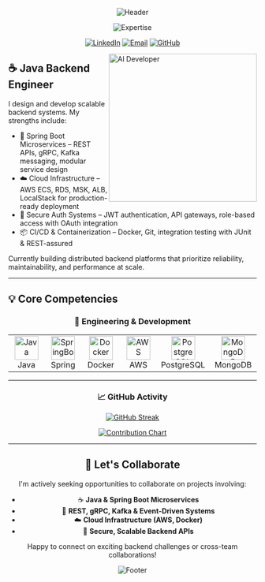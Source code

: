 <div align="center">


![Header](https://capsule-render.vercel.app/api?type=waving&color=0:06B6D4,50:3B82F6,100:6366F1&height=200&section=header&text=Sayed%20Ismail%20Ahmed&fontSize=50&fontColor=FFFFFF&fontAlignY=35&desc=Back-end%20Java%20Developer&descSize=20&descColor=FFFFFF&descAlignY=60&animation=fadeIn)
  <p align="center">
    <img src="https://readme-typing-svg.demolab.com?font=JetBrains+Mono&weight=600&duration=3000&pause=1000&color=06B6D4&center=true&vCenter=true&random=false&width=500&lines=Architecting+Scalable+Java+Microservices;Building+Secure+Spring+Boot+APIs;Deploying+Cloud-Native+Systems+on+AWS;Engineering+Robust+Backends" alt="Expertise" />
  </p>

  [![LinkedIn](https://img.shields.io/badge/LinkedIn-0A66C2?style=for-the-badge&logo=linkedin&logoColor=white)](https://www.linkedin.com/in/sayeddotexe)
  [![Email](https://img.shields.io/badge/Email-3B82F6?style=for-the-badge&logo=gmail&logoColor=white)](mailto:contact.ismailahmed@gmail.com)
  [![GitHub](https://img.shields.io/badge/GitHub-181717?style=for-the-badge&logo=github&logoColor=white)](https://github.com/Sayeddotexe)

</div>

<img align="right" alt="AI Developer" width="300" src="https://raw.githubusercontent.com/Sa1f27/Sa1f27/main/ai_animation.gif" />

## ☕ Java Backend Engineer

I design and develop scalable backend systems. My strengths include:

- 🔧 Spring Boot Microservices – REST APIs, gRPC, Kafka messaging, modular service design
- ☁️ Cloud Infrastructure – AWS ECS, RDS, MSK, ALB, LocalStack for production-ready deployment
- 🔐 Secure Auth Systems – JWT authentication, API gateways, role-based access with OAuth integration
- 📦 CI/CD & Containerization – Docker, Git, integration testing with JUnit & REST-assured

Currently building distributed backend platforms that prioritize reliability, maintainability, and performance at scale.

---

## 💡 Core Competencies

<div align="center">

 

  ### 🔧 Engineering & Development
  
  <table>
    <tr>
      <td align="center" width="100">
        <img src="https://skillicons.dev/icons?i=java" width="48" height="48" alt="Java" />
        <br>Java
      </td>
       <td align="center" width="100">
        <img src="https://skillicons.dev/icons?i=spring" width="48" height="48" alt="SpringBoot" />
        <br>Spring
      </td>
      <td align="center" width="100">
        <img src="https://skillicons.dev/icons?i=docker" width="48" height="48" alt="Docker" />
        <br>Docker
      </td>
      <td align="center" width="100">
        <img src="https://skillicons.dev/icons?i=aws" width="48" height="48" alt="AWS" />
        <br>AWS
      </td>
      <td align="center" width="100">
        <img src="https://skillicons.dev/icons?i=postgresql" width="48" height="48" alt="PostgreSQL" />
        <br>PostgreSQL
      </td>
      <td align="center" width="100">
        <img src="https://skillicons.dev/icons?i=mongodb" width="48" height="48" alt="MongoDB" />
        <br>MongoDB
      </td>
    </tr>
   
  </table>
</div>

---
 <!---
## 📊 Coding Stats


  ### 🏆 LeetCode Progress
  <img src="https://leetcard.jacoblin.cool/Sayeddotexe?theme=nord&font=JetBrains%20Mono&ext=heatmap" alt="LeetCode Stats" /> --->
<div align="center">

  ### 📈 GitHub Activity
  
  [![GitHub Streak](https://streak-stats.demolab.com?user=Sayeddotexe&theme=transparent&hide_border=true&mode=weekly&fire=06B6D4&ring=3B82F6&currStreakLabel=6366F1&sideLabels=06B6D4)](https://git.io/streak-stats)
  
  [![Contribution Chart](https://github-readme-activity-graph.vercel.app/graph?username=Sayeddotexe&theme=react-dark&hide_border=true&bg_color=0d1117&area=true&line=06B6D4&point=3B82F6&area_color=6366F1)](https://github.com/sayeddotexe/github-readme-activity-graph)

</div>

---

<div align="center">

  ## 🤝 Let's Collaborate

  I'm actively seeking opportunities to collaborate on projects involving:
  
  - ☕ **Java & Spring Boot Microservices**
  - 📡 **REST, gRPC, Kafka & Event-Driven Systems**
  - ☁️ **Cloud Infrastructure (AWS, Docker)**
  - 🔐 **Secure, Scalable Backend APIs**

  <p>Happy to connect on exciting backend challenges or cross-team collaborations!</p>

  ![Footer](https://capsule-render.vercel.app/api?type=waving&color=0:6366F1,50:3B82F6,100:06B6D4&height=120&section=footer)

</div>

